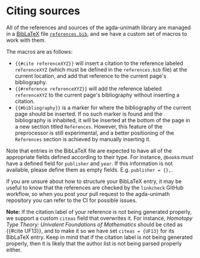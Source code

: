 # Citing sources

All of the references and sources of the agda-unimath library are managed in a
[BibLaTeX](https://www.ctan.org/pkg/biblatex) file
[`references.bib`](https://github.com/UniMath/agda-unimath/blob/master/references.bib),
and we have a custom set of macros to work with them.

The macros are as follows:

<!--
We have inserted an invisible whitespace character between the first and second
opening curly braces in the below examples to block the citation preprocessor
from detecting them as macros.
-->

- `{­{#cite referenceXYZ}}` will insert a citation to the reference labeled
  `referenceXYZ` (which must be defined in the `references.bib` file) at the
  current location, and add that reference to the current page's bibliography.
- `{­{#reference referenceXYZ}}` will add the reference labeled `referenceXYZ`
  to the current page's bibliography without inserting a citation.
- `{­{#bibliography}}` is a marker for where the bibliography of the current
  page should be inserted. If no such marker is found and the bibliography is
  inhabited, it will be inserted at the bottom of the page in a new section
  titled `References`. However, this feature of the preprocessor is still
  experimental, and a better positioning of the `References` section is achieved
  by manually inserting it.

Note that entries in the BibLaTeX file are expected to have all of the
appropriate fields defined according to their type. For instance, `@book`s
_must_ have a defined field for `publisher` and `year`. If this information is
not available, please define them as empty fields. E.g. `publisher = {},`.

If you are unsure about how to structure your BibLaTeX entry, it may be useful
to know that the references are checked by the `linkcheck` GitHub workflow, so
when you post your pull request to the agda-unimath repository you can refer to
the CI for possible issues.

**Note:** If the citation label of your reference is not being generated
properly, we support a custom `citeas` field that overwrites it. For instance,
_Homotopy Type Theory: Univalent Foundations of Mathematics_ should be cited as
{{#cite UF13}}, and to make it so we have set `citeas = {UF13}` for its BibLaTeX
entry. Keep in mind that if the citation label is not being generated properly,
then it is likely that the author list is not being parsed properly either.
